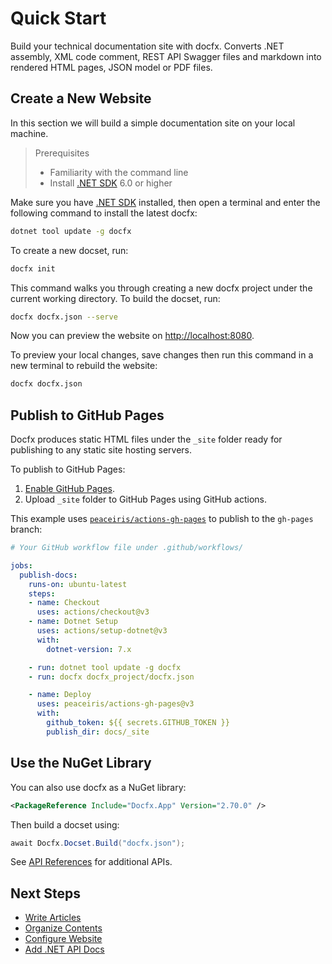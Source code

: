 # Quick Start

Build your technical documentation site with docfx. Converts .NET assembly, XML code comment, REST API Swagger files and markdown into rendered HTML pages, JSON model or PDF files.

## Create a New Website

In this section we will build a simple documentation site on your local machine.

> Prerequisites
> - Familiarity with the command line
> - Install [.NET SDK](https://dotnet.microsoft.com/en-us/download) 6.0 or higher

Make sure you have [.NET SDK](https://dotnet.microsoft.com/en-us/download) installed, then open a terminal and enter the following command to install the latest docfx:

```bash
dotnet tool update -g docfx
```

To create a new docset, run:

```bash
docfx init
```

This command walks you through creating a new docfx project under the current working directory. To build the docset, run: 

```bash
docfx docfx.json --serve
```

Now you can preview the website on <http://localhost:8080>.

To preview your local changes, save changes then run this command in a new terminal to rebuild the website:

```bash
docfx docfx.json
```

## Publish to GitHub Pages

Docfx produces static HTML files under the `_site` folder ready for publishing to any static site hosting servers.

To publish to GitHub Pages:
1. [Enable GitHub Pages](https://docs.github.com/en/pages/quickstart).
2. Upload `_site` folder to GitHub Pages using GitHub actions.

This example uses [`peaceiris/actions-gh-pages`](https://github.com/marketplace/actions/github-pages-action) to publish to the `gh-pages` branch:

```yaml
# Your GitHub workflow file under .github/workflows/

jobs:
  publish-docs:
    runs-on: ubuntu-latest
    steps:
    - name: Checkout
      uses: actions/checkout@v3
    - name: Dotnet Setup
      uses: actions/setup-dotnet@v3
      with:
        dotnet-version: 7.x

    - run: dotnet tool update -g docfx
    - run: docfx docfx_project/docfx.json

    - name: Deploy
      uses: peaceiris/actions-gh-pages@v3
      with:
        github_token: ${{ secrets.GITHUB_TOKEN }}
        publish_dir: docs/_site
```

## Use the NuGet Library

You can also use docfx as a NuGet library:

```xml
<PackageReference Include="Docfx.App" Version="2.70.0" />
```

Then build a docset using:

```cs
await Docfx.Docset.Build("docfx.json");
```

See [API References](api/Docfx.yml) for additional APIs.

## Next Steps

- [Write Articles](docs/markdown.md)
- [Organize Contents](docs/table-of-contents.md)
- [Configure Website](docs/config.md)
- [Add .NET API Docs](docs/dotnet-api-docs.md)
